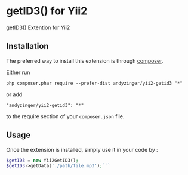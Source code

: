 getID3() for Yii2
=================
getID3() Extention for Yii2

Installation
------------

The preferred way to install this extension is through [composer](http://getcomposer.org/download/).

Either run

```
php composer.phar require --prefer-dist andyzinger/yii2-getid3 "*"
```

or add

```
"andyzinger/yii2-getid3": "*"
```

to the require section of your `composer.json` file.


Usage
-----

Once the extension is installed, simply use it in your code by  :

```php
$getID3 = new Yii2GetID3();
$getID3->getData('./path/file.mp3');```